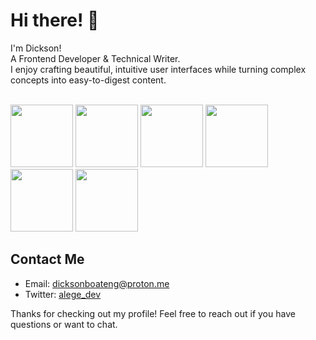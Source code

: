 # Hi there! 👋

I'm Dickson!
<br>
A Frontend Developer & Technical Writer.
<br>
I enjoy crafting beautiful, intuitive user interfaces while turning complex concepts into easy-to-digest content.
<br>
<br>
<p>
  <img src="https://i.imgur.com/bqdzFVl.png" width="100"/>
  <img src="https://media3.giphy.com/media/ln7z2eWriiQAllfVcn/200w.webp" width="100"/>
  <img src="https://i.giphy.com/media/eNAsjO55tPbgaor7ma/200w.webp" width="100"/>
  <img src="https://i.imgur.com/FNgBliV.png" width="100"/>
  <img src="https://i.giphy.com/media/KzJkzjggfGN5Py6nkT/200.webp" width="100"/>
  <img src="https://i.giphy.com/media/IdyAQJVN2kVPNUrojM/200.webp" width="100"/>
</p>


## Contact Me

-   Email: [dicksonboateng@proton.me](mailto:dicksonboateng@proton.me)
-   Twitter: [alege_dev](https://www.twitter.com/alege_dev)

Thanks for checking out my profile! Feel free to reach out if you have questions or want to chat.
